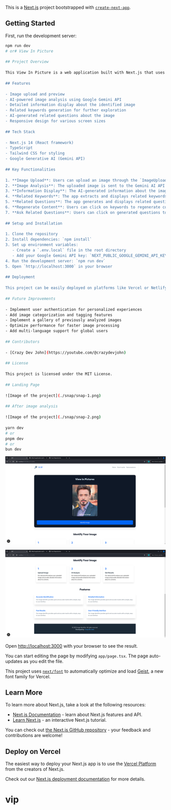 This is a [Next.js](https://nextjs.org) project bootstrapped with [`create-next-app`](https://nextjs.org/docs/app/api-reference/cli/create-next-app).

## Getting Started

First, run the development server:

```bash
npm run dev
# or# View In Picture

## Project Overview

This View In Picture is a web application built with Next.js that uses Google's Gemini AI to analyze and provide detailed information about uploaded images. The app offers a user-friendly interface for image upload, displays AI-generated information about the image, and provides related keywords and questions for further exploration.

## Features

- Image upload and preview
- AI-powered image analysis using Google Gemini API
- Detailed information display about the identified image
- Related keywords generation for further exploration
- AI-generated related questions about the image
- Responsive design for various screen sizes

## Tech Stack

- Next.js 14 (React framework)
- TypeScript
- Tailwind CSS for styling
- Google Generative AI (Gemini API)

## Key Functionalities

1. **Image Upload**: Users can upload an image through the `ImageUploader` component.
2. **Image Analysis**: The uploaded image is sent to the Gemini AI API for analysis.
3. **Information Display**: The AI-generated information about the image is displayed in the `ResultDisplay` component.
4. **Related Keywords**: The app extracts and displays related keywords from the AI response.
5. **Related Questions**: The app generates and displays related questions about the image using a separate AI query.
6. **Regenerate Content**: Users can click on keywords to regenerate content with a focus on that specific aspect.
7. **Ask Related Questions**: Users can click on generated questions to get more specific information about the image.

## Setup and Installation

1. Clone the repository
2. Install dependencies: `npm install`
3. Set up environment variables:
   - Create a `.env.local` file in the root directory
   - Add your Google Gemini API key: `NEXT_PUBLIC_GOOGLE_GEMINI_API_KEY=your_api_key_here`
4. Run the development server: `npm run dev`
5. Open `http://localhost:3000` in your browser

## Deployment

This project can be easily deployed on platforms like Vercel or Netlify. Make sure to set up the environment variables in your deployment platform's settings.

## Future Improvements

- Implement user authentication for personalized experiences
- Add image categorization and tagging features
- Implement a gallery of previously analyzed images
- Optimize performance for faster image processing
- Add multi-language support for global users

## Contributors

- [Crazy Dev John](https://youtube.com/@crazydevjohn)

## License

This project is licensed under the MIT License.

## Landing Page

![Image of the project](./snap/snap-1.png)

## After image analysis

![Image of the project](./snap/snap-2.png)

yarn dev
# or
pnpm dev
# or
bun dev
```

![Image of the project](./snap/snap-1.png)


![Image of the project](./snap/snap-2.png)

Open [http://localhost:3000](http://localhost:3000) with your browser to see the result.

You can start editing the page by modifying `app/page.tsx`. The page auto-updates as you edit the file.

This project uses [`next/font`](https://nextjs.org/docs/app/building-your-application/optimizing/fonts) to automatically optimize and load [Geist](https://vercel.com/font), a new font family for Vercel.

## Learn More

To learn more about Next.js, take a look at the following resources:

- [Next.js Documentation](https://nextjs.org/docs) - learn about Next.js features and API.
- [Learn Next.js](https://nextjs.org/learn) - an interactive Next.js tutorial.

You can check out [the Next.js GitHub repository](https://github.com/vercel/next.js) - your feedback and contributions are welcome!

## Deploy on Vercel

The easiest way to deploy your Next.js app is to use the [Vercel Platform](https://vercel.com/new?utm_medium=default-template&filter=next.js&utm_source=create-next-app&utm_campaign=create-next-app-readme) from the creators of Next.js.

Check out our [Next.js deployment documentation](https://nextjs.org/docs/app/building-your-application/deploying) for more details.
# vip
